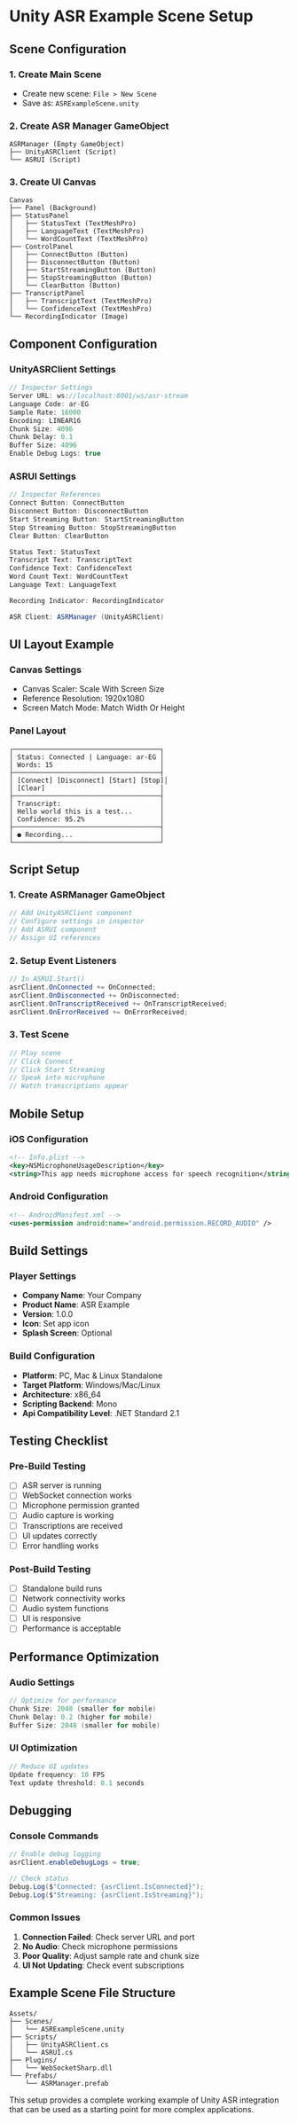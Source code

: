 # Unity ASR Example Scene Setup

## Scene Configuration

### 1. Create Main Scene
- Create new scene: `File > New Scene`
- Save as: `ASRExampleScene.unity`

### 2. Create ASR Manager GameObject
```
ASRManager (Empty GameObject)
├── UnityASRClient (Script)
└── ASRUI (Script)
```

### 3. Create UI Canvas
```
Canvas
├── Panel (Background)
├── StatusPanel
│   ├── StatusText (TextMeshPro)
│   ├── LanguageText (TextMeshPro)
│   └── WordCountText (TextMeshPro)
├── ControlPanel
│   ├── ConnectButton (Button)
│   ├── DisconnectButton (Button)
│   ├── StartStreamingButton (Button)
│   ├── StopStreamingButton (Button)
│   └── ClearButton (Button)
├── TranscriptPanel
│   ├── TranscriptText (TextMeshPro)
│   └── ConfidenceText (TextMeshPro)
└── RecordingIndicator (Image)
```

## Component Configuration

### UnityASRClient Settings
```csharp
// Inspector Settings
Server URL: ws://localhost:8001/ws/asr-stream
Language Code: ar-EG
Sample Rate: 16000
Encoding: LINEAR16
Chunk Size: 4096
Chunk Delay: 0.1
Buffer Size: 4096
Enable Debug Logs: true
```

### ASRUI Settings
```csharp
// Inspector References
Connect Button: ConnectButton
Disconnect Button: DisconnectButton
Start Streaming Button: StartStreamingButton
Stop Streaming Button: StopStreamingButton
Clear Button: ClearButton

Status Text: StatusText
Transcript Text: TranscriptText
Confidence Text: ConfidenceText
Word Count Text: WordCountText
Language Text: LanguageText

Recording Indicator: RecordingIndicator

ASR Client: ASRManager (UnityASRClient)
```

## UI Layout Example

### Canvas Settings
- Canvas Scaler: Scale With Screen Size
- Reference Resolution: 1920x1080
- Screen Match Mode: Match Width Or Height

### Panel Layout
```
┌─────────────────────────────────────┐
│ Status: Connected | Language: ar-EG │
│ Words: 15                           │
├─────────────────────────────────────┤
│ [Connect] [Disconnect] [Start] [Stop]│
│ [Clear]                             │
├─────────────────────────────────────┤
│ Transcript:                         │
│ Hello world this is a test...       │
│ Confidence: 95.2%                   │
├─────────────────────────────────────┤
│ ● Recording...                      │
└─────────────────────────────────────┘
```

## Script Setup

### 1. Create ASRManager GameObject
```csharp
// Add UnityASRClient component
// Configure settings in inspector
// Add ASRUI component
// Assign UI references
```

### 2. Setup Event Listeners
```csharp
// In ASRUI.Start()
asrClient.OnConnected += OnConnected;
asrClient.OnDisconnected += OnDisconnected;
asrClient.OnTranscriptReceived += OnTranscriptReceived;
asrClient.OnErrorReceived += OnErrorReceived;
```

### 3. Test Scene
```csharp
// Play scene
// Click Connect
// Click Start Streaming
// Speak into microphone
// Watch transcriptions appear
```

## Mobile Setup

### iOS Configuration
```xml
<!-- Info.plist -->
<key>NSMicrophoneUsageDescription</key>
<string>This app needs microphone access for speech recognition</string>
```

### Android Configuration
```xml
<!-- AndroidManifest.xml -->
<uses-permission android:name="android.permission.RECORD_AUDIO" />
```

## Build Settings

### Player Settings
- **Company Name**: Your Company
- **Product Name**: ASR Example
- **Version**: 1.0.0
- **Icon**: Set app icon
- **Splash Screen**: Optional

### Build Configuration
- **Platform**: PC, Mac & Linux Standalone
- **Target Platform**: Windows/Mac/Linux
- **Architecture**: x86_64
- **Scripting Backend**: Mono
- **Api Compatibility Level**: .NET Standard 2.1

## Testing Checklist

### Pre-Build Testing
- [ ] ASR server is running
- [ ] WebSocket connection works
- [ ] Microphone permission granted
- [ ] Audio capture is working
- [ ] Transcriptions are received
- [ ] UI updates correctly
- [ ] Error handling works

### Post-Build Testing
- [ ] Standalone build runs
- [ ] Network connectivity works
- [ ] Audio system functions
- [ ] UI is responsive
- [ ] Performance is acceptable

## Performance Optimization

### Audio Settings
```csharp
// Optimize for performance
Chunk Size: 2048 (smaller for mobile)
Chunk Delay: 0.2 (higher for mobile)
Buffer Size: 2048 (smaller for mobile)
```

### UI Optimization
```csharp
// Reduce UI updates
Update frequency: 10 FPS
Text update threshold: 0.1 seconds
```

## Debugging

### Console Commands
```csharp
// Enable debug logging
asrClient.enableDebugLogs = true;

// Check status
Debug.Log($"Connected: {asrClient.IsConnected}");
Debug.Log($"Streaming: {asrClient.IsStreaming}");
```

### Common Issues
1. **Connection Failed**: Check server URL and port
2. **No Audio**: Check microphone permissions
3. **Poor Quality**: Adjust sample rate and chunk size
4. **UI Not Updating**: Check event subscriptions

## Example Scene File Structure

```
Assets/
├── Scenes/
│   └── ASRExampleScene.unity
├── Scripts/
│   ├── UnityASRClient.cs
│   └── ASRUI.cs
├── Plugins/
│   └── WebSocketSharp.dll
└── Prefabs/
    └── ASRManager.prefab
```

This setup provides a complete working example of Unity ASR integration that can be used as a starting point for more complex applications.
